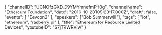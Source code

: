 {
    "channelID": "UCNOfzGXD_C9YMYmnefmPH0g",
    "channelName": "Ethereum Foundation",
    "date": "2016-10-23T05:23:17.000Z",
    "draft": false,
    "events": [
        "Devcon2"
    ],
    "speakers": ["Bob Summerwill"],
    "tags": [
        "iot",
        "ethereum",
        "rasberry pi"
    ],
    "title": "Ethereum for Resource Limited Devices",
    "youtubeID": "S7jT7IWRVlw"
}
